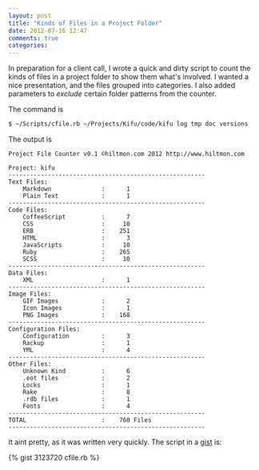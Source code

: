 ```yaml
---
layout: post
title: "Kinds of Files in a Project Folder"
date: 2012-07-16 12:47
comments: true
categories: 
---
```


In preparation for a client call, I wrote a quick and dirty script to count the kinds of files in a project folder to show them what's involved. I wanted a nice presentation, and the files grouped into categories. I also added parameters to *exclude* certain folder patterns from the counter.

The command is 

``` sh
$ ~/Scripts/cfile.rb ~/Projects/Kifu/code/kifu log tmp doc versions
```

The output is

```
Project File Counter v0.1 ©hiltmon.com 2012 http://www.hiltmon.com

Project: kifu
-------------------------------------------------------
Text Files:
    Markdown              :      1
    Plain Text            :      1
-------------------------------------------------------
Code Files:
    CoffeeScript          :      7
    CSS                   :     10
    ERB                   :    251
    HTML                  :      3
    JavaScripts           :     10
    Ruby                  :    265
    SCSS                  :     10
-------------------------------------------------------
Data Files:
    XML                   :      1
-------------------------------------------------------
Image Files:
    GIF Images            :      2
    Icon Images           :      1
    PNG Images            :    168
-------------------------------------------------------
Configuration Files:
    Configuration         :      3
    Rackup                :      1
    YML                   :      4
-------------------------------------------------------
Other Files:
    Unknown Kind          :      6
    .eot files            :      2
    Locks                 :      1
    Rake                  :      8
    .rdb files            :      1
    Fonts                 :      4
-------------------------------------------------------
TOTAL                     :    760 Files
-------------------------------------------------------
```

It aint pretty, as it was written very quickly. The script in a [gist](cfile.rb) is:

{% gist 3123720 cfile.rb %}

